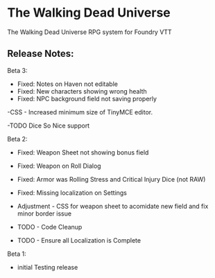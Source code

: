 # The Walking Dead Universe
The Walking Dead Universe RPG system for Foundry VTT

## Release Notes:

Beta 3:
- Fixed: Notes on Haven not editable
- Fixed: New characters showing wrong health
- Fixed: NPC background field not saving properly

-CSS - Increased minimum size of TinyMCE editor.

-TODO Dice So Nice support

Beta 2:
- Fixed: Weapon Sheet not showing bonus field
- Fixed: Weapon on Roll Dialog
- Fixed: Armor was Rolling Stress and Critical Injury Dice (not RAW)
- Fixed: Missing localization on Settings

- Adjustment - CSS for weapon sheet to acomidate new field and fix minor border issue

- TODO - Code Cleanup
- TODO - Ensure all Localization is Complete


Beta 1:
- initial Testing release
